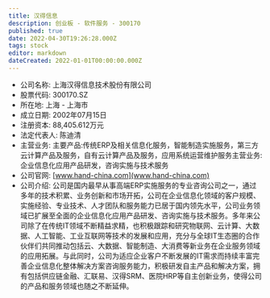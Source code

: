 ```yaml
---
title: 汉得信息
description: 创业板 - 软件服务 - 300170
published: true
date: 2022-04-30T19:26:28.000Z
tags: stock
editor: markdown
dateCreated: 2022-01-01T00:00:00.000Z
---
```


- 公司名称: 上海汉得信息技术股份有限公司
- 股票代码: 300170.SZ
- 所在地: 上海 - 上海市
- 成立日期: 2002年07月15日
- 注册资本: 88,405.612万元
- 法定代表人: 陈迪清
- 主营业务: 主要产品:传统ERP及相关信息化服务，智能制造实施服务，第三方云计算产品及服务，自有云计算产品及服务，应用系统运营维护服务主营业务:企业信息化应用产品研发，咨询实施与技术服务
- 公司官网: [www.hand-china.com](www.hand-china.com)
- 公司介绍: 公司是国内最早从事高端ERP实施服务的专业咨询公司之一，通过多年的技术积累、业务创新和市场开拓，公司在企业信息化领域的客户规模、实施经验、专业技术、人才团队和服务能力已居于国内领先水平，公司业务领域已扩展至全面的企业信息化应用产品研发、咨询实施与技术服务。多年来公司除了在传统IT领域不断精益求精，也积极跟踪和研究物联网、云计算、大数据、人工智能、工业互联网等技术的发展和应用，充分与全球IT生态圈的合作伙伴们共同推动包括云、大数据、智能制造、大消费等新业务在企业服务领域的应用拓展。与此同时，公司为适应企业客户不断发展的IT需求而持续丰富完善企业信息化整体解决方案咨询服务能力，积极研发自主产品和解决方案，拥有包括供应链金融、汇联易、汉得SRM、医院HRP等自主创新业务，使得公司的产品和服务领域也随之不断延伸。


